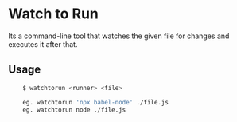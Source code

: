 # Watch to Run

Its a command-line tool that watches the given file for changes and executes it after that.

## Usage

```bash
    $ watchtorun <runner> <file> 

    eg. watchtorun 'npx babel-node' ./file.js
    eg. watchtorun node ./file.js
```